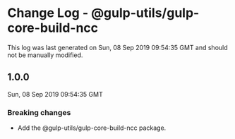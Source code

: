 # Change Log - @gulp-utils/gulp-core-build-ncc

This log was last generated on Sun, 08 Sep 2019 09:54:35 GMT and should not be manually modified.

## 1.0.0
Sun, 08 Sep 2019 09:54:35 GMT

### Breaking changes

- Add the @gulp-utils/gulp-core-build-ncc package.

